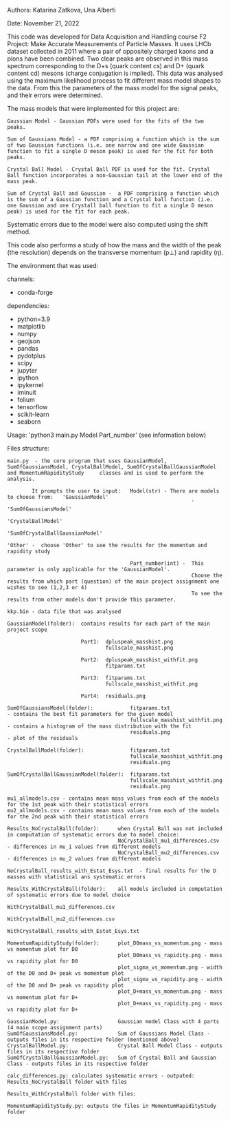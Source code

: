 
Authors: Katarina Zatkova, Una Alberti

Date: November 21, 2022

This code was developed for Data Acquisition and Handling course F2 Project: Make Accurate Measurements of Particle Masses. It uses LHCb dataset collected in 2011 where a pair of oppositely charged kaons and a pions have been combined. Two clear peaks are observed in this mass spectrum corresponding to the D+s (quark content cs) and D+ (quark content cd) mesons (charge conjugation is implied). This data was analysed using the maximum likelihood process to fit different mass model shapes to the data. From this the parameters of the mass model for the signal peaks, and their errors were determined.

The mass models that were implemented for this project are:

    Gaussian Model - Gaussian PDFs were used for the fits of the two peaks.

    Sum of Gaussians Model - a PDF comprising a function which is the sum of two Gaussian functions (i.e. one narrow and one wide Gaussian function to fit a single D meson peak) is used for the fit for both peaks.

    Crystal Ball Model - Crystal Ball PDF is used for the fit. Crystal Ball function incorporates a non-Gaussian tail at the lower end of the mass peak.
    
    Sum of Crystal Ball and Gaussian -  a PDF comprising a function which is the sum of a Gaussian function and a Crystal ball function (i.e. one Gaussian and one Crystall ball function to fit a single D meson peak) is used for the fit for each peak.

Systematic errors due to the model were also computed using the shift method.

This code also performs a study of how the mass and the width of the peak (the resolution) depends on the transverse momentum (p⊥) and rapidity (η).

The environment that was used:

channels:
  - conda-forge

dependencies:
  - python=3.9
  - matplotlib
  - numpy
  - geojson
  - pandas
  - pydotplus
  - scipy
  - jupyter
  - ipython
  - ipykernel
  - iminuit
  - folium
  - tensorflow
  - scikit-learn
  - seaborn

Usage: 'python3 main.py Model Part_number'
(see information below)

Files structure:

    main.py  - the core program that uses GaussianModel, SumOfGaussiansModel, CrystalBallModel, SumOfCrystalBallGaussianModel and MomentumRapidityStudy     classes and is used to perform the analysis.

            It prompts the user to input:   Model(str) - There are models to choose from:   'GaussianModel'
                                                                `                           'SumOfGaussiansModel' 
                                                                                            'CrystalBallModel' 
                                                                                            'SumOfCrystalBallGaussianModel' 
                                                                                            'Other' -  choose 'Other' to see the results for the momentum and rapidity study
                                            
                                            Part_number(int) -  This parameter is only applicable for the 'GaussianModel'.
                                                                Choose the results from which part (question) of the main project assignment one wishes to see (1,2,3 or 4)
                                                                To see the results from other models don't provide this parameter.

    kkp.bin - data file that was analysed
    
    GaussianModel(folder):  contains results for each part of the main project scope

                            Part1:  dpluspeak_masshist.png
                                    fullscale_masshist.png

                            Part2:  dpluspeak_masshist_withfit.png
                                    fitparams.txt
                            
                            Part3:  fitparams.txt
                                    fullscale_masshist_withfit.png
                            
                            Part4:  residuals.png

    SumOfGaussiansModel(folder):            fitparams.txt                   - contains the best fit parameters for the given model
                                            fullscale_masshist_withfit.png  - contains a histogram of the mass distribution with the fit
                                            residuals.png                   - plot of the residuals
    
    CrystalBallModel(folder):               fitparams.txt   
                                            fullscale_masshist_withfit.png
                                            residuals.png
    
    SumOfCrystalBallGaussianModel(folder):  fitparams.txt
                                            fullscale_masshist_withfit.png
                                            residuals.png

    mu1_allmodels.csv - contains mean mass values from each of the models for the 1st peak with their statistical errors
    mu2_allmodels.csv - contains mean mass values from each of the models for the 2nd peak with their statistical errors

    Results_NoCrystalBall(folder):      when Crystal Ball was not included in computation of systematic errors due to model choice:
                                        NoCrystalBall_mu1_differences.csv - differences in mu_1 values from different models
                                        NoCrystalBall_mu2_differences.csv - differences in mu_2 values from different models
                                        NoCrystalBall_results_with_Estat_Esys.txt  - final results for the D masses with statistical ans systematic errors

    Results_WithCrystalBall(folder):    all models included in computation of systematic errors due to model choice
                                        WithCrystalBall_mu1_differences.csv
                                        WithCrystalBall_mu2_differences.csv
                                        WithCrystalBall_results_with_Estat_Esys.txt
    
    MomentumRapidityStudy(folder):      plot_D0mass_vs_momentum.png - mass vs momentum plot for D0
                                        plot_D0mass_vs_rapidity.png - mass vs rapidity plot for D0
                                        plot_sigma_vs_momentum.png - width of the D0 and D+ peak vs momentum plot
                                        plot_sigma_vs_rapidity.png - width of the D0 and D+ peak vs rapidity plot
                                        plot_D+mass_vs_momentum.png - mass vs momentum plot for D+
                                        plot_D+mass_vs_rapidity.png - mass vs rapidity plot for D+

    GaussianModel.py:                   Gaussian model Class with 4 parts (4 main scope assignment parts)
    SumOfGaussiansModel.py:             Sum of Gaussians Model Class - outputs files in its respective folder (mentioned above)
    CrystalBallModel.py:                Crystal Ball Model Class - outputs files in its respective folder
    SumOfCrystalBallGaussianModel.py:   Sum of Crystal Ball and Gaussian Class - outputs files in its respective folder

    calc_differences.py: calculates systematic errors - outputed:  Results_NoCrystalBall folder with files
                                                                    Results_WithCrystalBall folder with files:
                                                                 
    MomentumRapidityStudy.py: outputs the files in MomentumRapidityStudy folder
